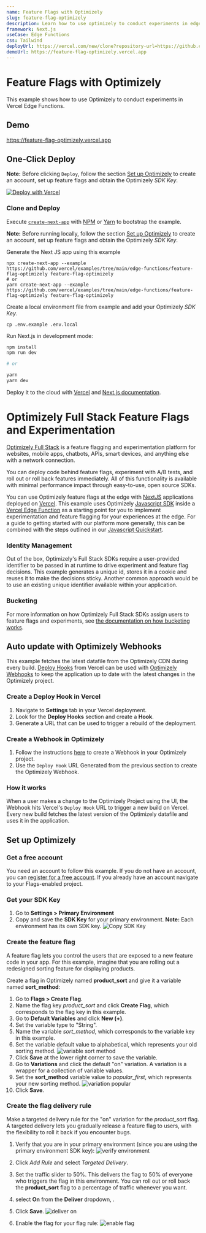 ```yaml
---
name: Feature Flags with Optimizely
slug: feature-flag-optimizely
description: Learn how to use optimizely to conduct experiments in edge-functions.
framework: Next.js
useCase: Edge Functions
css: Tailwind
deployUrl: https://vercel.com/new/clone?repository-url=https://github.com/vercel/examples/tree/main/edge-functions/feature-flag-optimizely&env=OPTIMIZELY_SDK_KEY&project-name=feature-flag-optimizely&repository-name=feature-flag-optimizely
demoUrl: https://feature-flag-optimizely.vercel.app
---
```


# Feature Flags with Optimizely

This example shows how to use Optimizely to conduct experiments in Vercel Edge Functions.

## Demo

https://feature-flag-optimizely.vercel.app

## One-Click Deploy

**Note:** Before clicking `Deploy`, follow the section [Set up Optimizely](#set-up-optimizely) to create an account, set up feature flags and obtain the Optimizely _SDK Key_.

[![Deploy with Vercel](https://vercel.com/button)](https://vercel.com/new/clone?repository-url=https://github.com/vercel/examples/tree/main/edge-functions/feature-flag-optimizely&env=OPTIMIZELY_SDK_KEY&project-name=feature-flag-optimizely&repository-name=feature-flag-optimizely)

### Clone and Deploy

Execute [`create-next-app`](https://github.com/vercel/next.js/tree/canary/packages/create-next-app) with [NPM](https://docs.npmjs.com/cli/init) or [Yarn](https://yarnpkg.com/lang/en/docs/cli/create/) to bootstrap the example.

**Note:** Before running locally, follow the section [Set up Optimizely](#set-up-optimizely) to create an account, set up feature flags and obtain the Optimizely _SDK Key_.

Generate the Next JS app using this example

```
npx create-next-app --example https://github.com/vercel/examples/tree/main/edge-functions/feature-flag-optimizely feature-flag-optimizely
# or
yarn create-next-app --example https://github.com/vercel/examples/tree/main/edge-functions/feature-flag-optimizely feature-flag-optimizely
```

Create a local environment file from example and add your Optimizely _SDK Key_.

```
cp .env.example .env.local
```

Run Next.js in development mode:

```bash
npm install
npm run dev

# or

yarn
yarn dev
```

Deploy it to the cloud with [Vercel](https://vercel.com/new?utm_source=github&utm_medium=readme&utm_campaign=edge-middleware-eap) and [Next.js documentation](https://nextjs.org/docs/deployment).

# Optimizely Full Stack Feature Flags and Experimentation

[Optimizely Full Stack](https://docs.developers.optimizely.com/full-stack/docs) is a feature flagging and experimentation platform for websites, mobile apps, chatbots, APIs, smart devices, and anything else with a network connection.

You can deploy code behind feature flags, experiment with A/B tests, and roll out or roll back features immediately. All of this functionality is available with minimal performance impact through easy-to-use, open source SDKs.

You can use Optimizely feature flags at the edge with [NextJS](https://nextjs.org/) applications deployed on [Vercel](https://vercel.com/). This example uses Optimizely [Javascript SDK](https://docs.developers.optimizely.com/full-stack/v4.0/docs/javascript-node) inside a [Vercel Edge Function](https://vercel.com/docs/concepts/functions/edge-functions) as a starting point for you to implement experimentation and feature flagging for your experiences at the edge. For a guide to getting started with our platform more generally, this can be combined with the steps outlined in our [Javascript Quickstart](https://docs.developers.optimizely.com/full-stack/v4.0/docs/javascript-node).

### Identity Management

Out of the box, Optimizely's Full Stack SDKs require a user-provided identifier to be passed in at runtime to drive experiment and feature flag decisions. This example generates a unique id, stores it in a cookie and reuses it to make the decisions sticky. Another common approach would be to use an existing unique identifier available within your application.

### Bucketing

For more information on how Optimizely Full Stack SDKs assign users to feature flags and experiments, see [the documentation on how bucketing works](https://docs.developers.optimizely.com/experimentation/v4.0.0-full-stack/docs/how-bucketing-works).

## Auto update with Optimizely Webhooks

This example fetches the latest datafile from the Optimizely CDN during every build. [Deploy Hooks](https://vercel.com/docs/concepts/git/deploy-hooks) from Vercel can be used with [Optimizely Webhooks](https://docs.developers.optimizely.com/full-stack/docs/configure-webhooks#section-2-create-a-webhook-in-optimizely) to keep the application up to date with the latest changes in the Optimizely project.

### Create a Deploy Hook in Vercel

1. Navigate to **Settings** tab in your Vercel deployment.
2. Look for the **Deploy Hooks** section and create a **Hook**.
3. Generate a URL that can be used to trigger a rebuild of the deployment.

### Create a Webhook in Optimizely

1. Follow the instructions [here](https://docs.developers.optimizely.com/full-stack/docs/configure-webhooks#section-2-create-a-webhook-in-optimizely) to create a Webhook in your Optimizely project.
2. Use the `Deploy Hook` URL Generated from the previous section to create the Optimizely Webhook.

### How it works

When a user makes a change to the Optimizely Project using the UI, the Webhook hits Vercel's `Deploy Hook` URL to trigger a new build on Vercel. Every new build fetches the latest version of the Optimizely datafile and uses it in the application.

## Set up Optimizely

### Get a free account

You need an account to follow this example. If you do not have an account, you can [register for a free account](https://www.optimizely.com/campaigns/feature-detail-pages/free-feature-flagging/). If you already have an account navigate to your Flags-enabled project.

### Get your SDK Key

1. Go to **Settings > Primary Environment**
2. Copy and save the **SDK Key** for your primary environment. **Note:** Each environment has its own SDK key.
   ![Copy SDK Key](https://files.readme.io/e392205-sdk_key.png)

### Create the feature flag

A feature flag lets you control the users that are exposed to a new feature code in your app. For this example, imagine that you are rolling out a redesigned sorting feature for displaying products.

Create a flag in Optimizely named **product_sort** and give it a variable named **sort_method**:

1. Go to **Flags > Create Flag**.
2. Name the flag key _product_sort_ and click **Create Flag**, which corresponds to the flag key in this example.
3. Go to **Default Variables** and click **New (+)**.
4. Set the variable type to "String".
5. Name the variable _sort_method_, which corresponds to the variable key in this example.
6. Set the variable default value to alphabetical, which represents your old sorting method.
   ![variable sort method](https://files.readme.io/5367828-variable_sort_method.png)
7. Click **Save** at the lower right corner to save the variable.
8. Go to **Variations** and click the default "on" variation. A variation is a wrapper for a collection of variable values.
9. Set the **sort_method** variable value to _popular_first_, which represents your new sorting method.
   ![variation popular](https://files.readme.io/7c41848-variation_popular.png)
10. Click **Save**.

### Create the flag delivery rule

Make a targeted delivery rule for the "on" variation for the _product_sort_ flag. A targeted delivery lets you gradually release a feature flag to users, with the flexibility to roll it back if you encounter bugs.

1. Verify that you are in your primary environment (since you are using the primary environment SDK key):
   ![verify environment](https://files.readme.io/69332d4-verify_env.png)
2. Click _Add Rule_ and select _Targeted Delivery_.
3. Set the traffic slider to 50%. This delivers the flag to 50% of everyone who triggers the flag in this environment. You can roll out or roll back the **product_sort** flag to a percentage of traffic whenever you want.
4. select **On** from the **Deliver** dropdown, .
5. Click **Save**.
   ![deliver on](https://files.readme.io/8ead3e6-Screenshot_docs.png)

6. Enable the flag for your flag rule:
   ![enable flag](https://files.readme.io/cea7b99-enable_flag.png)
